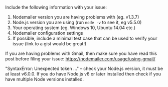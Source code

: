 Include the following information with your issue:

1. Nodemailer version you are having problems with (eg. v1.3.7)
2. Node.js version you are using (run `node -v` to see it, eg v5.5.0)
3. Your operating system (eg. Windows 10, Ubuntu 14.04 etc.)
4. Nodemailer configuration settings
5. If possible, include a minimal test case that can be used to verify your issue (link to a gist would be great!)

If you are having problems with Gmail, then make sure you have read this post before filing your issue: <https://nodemailer.com/usage/using-gmail/>

"SyntaxError: Unexpected token ..." – check your Node.js version, it must be at least v6.0.0. If you do have Node.js v6 or later installed then check if you have multiple Node versions installed.
